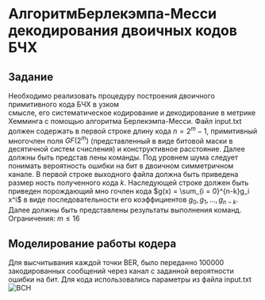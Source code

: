 # АлгоритмБерлекэмпа-Месси декодирования двоичных кодов БЧХ
## Задание
Необходимо реализовать процедуру построения двоичного примитивного кода БЧХ в узком  
смысле, его систематическое кодирование и декодирование в метрике Хемминга с помощью 
алгоритма Берлекэмпа-Месси. Файл input.txt должен содержать в первой строке длину кода 
$n = 2^m − 1$, примитивный многочлен поля $GF(2^m)$ (представленный в виде битовой маски в 
десятичной систем счисления) и конструктивное расстояние. Далее должны быть представ
лены команды. Под уровнем шума следует понимать вероятность ошибки на бит в двоичном
симметричном канале. В первой строке выходного файла должна быть приведена размер
ность полученного кода $k$. Наследующей строке должен быть приведен порождающий мно
гочлен кода $g(x) = \sum_{i = 0}^{n-k}g_i x^i$ в виде последовательности его коэффициентов $g_0,g_1,...,g_{n−k}$. 
Далее должны быть представлены результаты выполнения команд. 
Ограничения: $m ≤ 16$
## Моделирование работы кодера
Для высчитывания каждой точки BER, было переданно 100000 закодированных сообщений через канал с заданной вероятности ошибки на бит. Для кода использовались параметры из файла input.txt
![BCH](https://github.com/user-attachments/assets/5f021ee6-2ad5-4548-b5f0-0c580ee64a6b)
